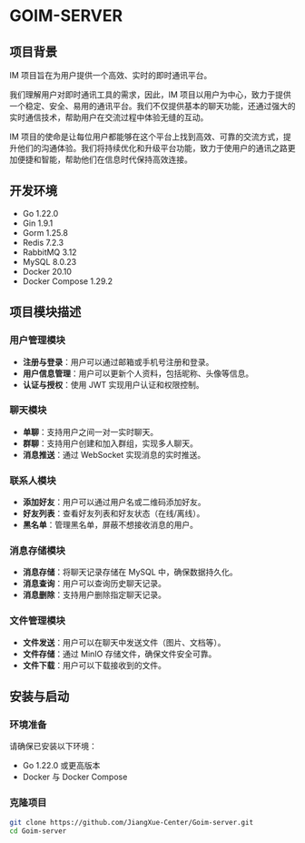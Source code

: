 # GOIM-SERVER

## 项目背景

IM 项目旨在为用户提供一个高效、实时的即时通讯平台。

我们理解用户对即时通讯工具的需求，因此，IM 项目以用户为中心，致力于提供一个稳定、安全、易用的通讯平台。我们不仅提供基本的聊天功能，还通过强大的实时通信技术，帮助用户在交流过程中体验无缝的互动。

IM 项目的使命是让每位用户都能够在这个平台上找到高效、可靠的交流方式，提升他们的沟通体验。我们将持续优化和升级平台功能，致力于使用户的通讯之路更加便捷和智能，帮助他们在信息时代保持高效连接。

## 开发环境

- Go 1.22.0
- Gin 1.9.1
- Gorm 1.25.8
- Redis 7.2.3
- RabbitMQ 3.12
- MySQL 8.0.23
- Docker 20.10
- Docker Compose 1.29.2

## 项目模块描述

### 用户管理模块

- **注册与登录**：用户可以通过邮箱或手机号注册和登录。
- **用户信息管理**：用户可以更新个人资料，包括昵称、头像等信息。
- **认证与授权**：使用 JWT 实现用户认证和权限控制。

### 聊天模块

- **单聊**：支持用户之间一对一实时聊天。
- **群聊**：支持用户创建和加入群组，实现多人聊天。
- **消息推送**：通过 WebSocket 实现消息的实时推送。

### 联系人模块

- **添加好友**：用户可以通过用户名或二维码添加好友。
- **好友列表**：查看好友列表和好友状态（在线/离线）。
- **黑名单**：管理黑名单，屏蔽不想接收消息的用户。

### 消息存储模块

- **消息存储**：将聊天记录存储在 MySQL 中，确保数据持久化。
- **消息查询**：用户可以查询历史聊天记录。
- **消息删除**：支持用户删除指定聊天记录。

### 文件管理模块

- **文件发送**：用户可以在聊天中发送文件（图片、文档等）。
- **文件存储**：通过 MinIO 存储文件，确保文件安全可靠。
- **文件下载**：用户可以下载接收到的文件。

## 安装与启动

### 环境准备

请确保已安装以下环境：

- Go 1.22.0 或更高版本
- Docker 与 Docker Compose

### 克隆项目

```sh
git clone https://github.com/JiangXue-Center/Goim-server.git
cd Goim-server
